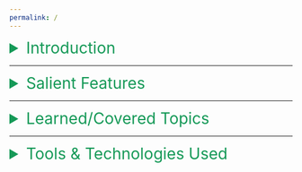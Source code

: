 ```yaml
---
permalink: /
---
```


<details>
  <summary style="color:#159957;font-size:2em;">Introduction</summary>
  <ul>
    <li>Situations in which we handle large amounts of information, data cleansing is a must as it properly organizes the data, making algorithms easier to implement and run. So, if we have a well-cleaned dataset, we can get desired results even with a very simple algorithm, which can prove very beneficial at times.</li>
    <li>Data cleaning is the process consisting of fixing or removing incorrect, corrupted, incorrectly formatted, duplicate, or incomplete data within a dataset.
  The Data will be collected from any website e.g., Kaggle, which contain data-sets in .csv format, and after cleansing, it will be stored in separate .csv file.</li>
  </ul>
</details>

---

<details>
  <summary style="color:#159957;font-size:2em;">Salient Features</summary>
  <br>
  <ul>
    <li>The Data will be collected from any website e.g., Kaggle, which contain data-sets in .csv format, and after cleansing, it will be stored in separate .csv file.</li>
    <li>Provides ideal solution that is able to cleanse any type of data.</li>
    <li>Two level based Cleaning (i.e. first simply parses the file in clean format & 2nd level deals with null values & outliers)</li>
    <li>Data is handled efficiently by saving in appropriate structure</li>
    <li>Move Semantics are used with dynamic Array structures in order to avoid using heavy node structures like doubly-linked list</li>
  </ul>
</details>
 
---

<details>
  <summary style="color:#159957;font-size:2em;">Learned/Covered Topics</summary>
  <br>
  <ul>
    <li>Sorting Algorithms (Bubble, Insertion, Selection)</li>
    <li>Dynamic Safe Arrays (as Vector & Strings)</li>
    <li>Copy Semantics (Rule of Three)</li>
    <li>Move Semantics (Rule of Five)</li>
    <li>Trees (BST,AVL)</li>
    <li>Stacks (implemented as singly-linked list in LIFO order & in Vectors as FILO order)</li>
  </ul>
</details>

---

<details>
  <summary style="color:#159957;font-size:2em;">Tools & Technologies Used</summary>
  <br>
  <ul>
    <li>DevC++ compiler /Visual studio 2019</li>
    <li>C++11 programming language</li>
    <li> Operating System Microsoft Windows 10</li>
  </ul>
</details>
